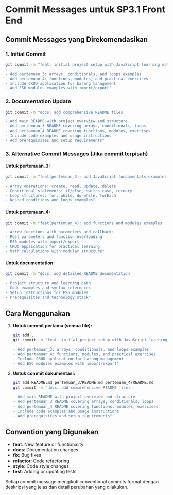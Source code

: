 # Commit Messages untuk SP3.1 Front End

## Commit Messages yang Direkomendasikan

### 1. Initial Commit
```bash
git commit -m "feat: initial project setup with JavaScript learning materials

- Add pertemuan_3: arrays, conditionals, and loops examples
- Add pertemuan_4: functions, modules, and practical exercises
- Include CRUD application for barang management
- Add ES6 modules examples with import/export"
```

### 2. Documentation Update
```bash
git commit -m "docs: add comprehensive README files

- Add main README with project overview and structure
- Add pertemuan_3 README covering arrays, conditionals, loops
- Add pertemuan_4 README covering functions, modules, exercises
- Include code examples and usage instructions
- Add prerequisites and setup requirements"
```

### 3. Alternative Commit Messages (Jika commit terpisah)

#### Untuk pertemuan_3:
```bash
git commit -m "feat(pertemuan_3): add JavaScript fundamentals examples

- Array operations: create, read, update, delete
- Conditional statements: if/else, switch-case, ternary
- Loop structures: for, while, do-while, forEach
- Nested conditions and loops examples"
```

#### Untuk pertemuan_4:
```bash
git commit -m "feat(pertemuan_4): add functions and modules examples

- Arrow functions with parameters and callbacks
- Rest parameters and function overloading
- ES6 modules with import/export
- CRUD application for practical learning
- Math calculations with modular structure"
```

#### Untuk documentation:
```bash
git commit -m "docs: add detailed README documentation

- Project structure and learning path
- Code examples and syntax references
- Setup instructions for ES6 modules
- Prerequisites and technology stack"
```

## Cara Menggunakan

1. **Untuk commit pertama (semua file):**
   ```bash
   git add .
   git commit -m "feat: initial project setup with JavaScript learning materials

   - Add pertemuan_3: arrays, conditionals, and loops examples
   - Add pertemuan_4: functions, modules, and practical exercises
   - Include CRUD application for barang management
   - Add ES6 modules examples with import/export"
   ```

2. **Untuk commit dokumentasi:**
   ```bash
   git add README.md pertemuan_3/README.md pertemuan_4/README.md
   git commit -m "docs: add comprehensive README files

   - Add main README with project overview and structure
   - Add pertemuan_3 README covering arrays, conditionals, loops
   - Add pertemuan_4 README covering functions, modules, exercises
   - Include code examples and usage instructions
   - Add prerequisites and setup requirements"
   ```

## Convention yang Digunakan

- **feat**: New feature or functionality
- **docs**: Documentation changes
- **fix**: Bug fixes
- **refactor**: Code refactoring
- **style**: Code style changes
- **test**: Adding or updating tests

Setiap commit message mengikuti conventional commits format dengan deskripsi yang jelas dan detail perubahan yang dilakukan.
